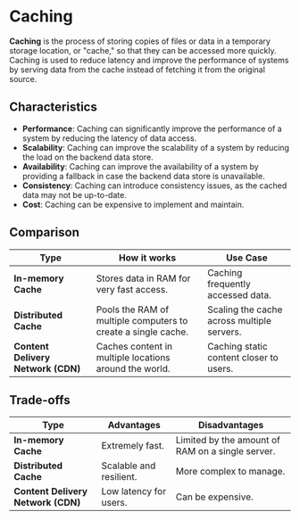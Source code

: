 # Caching



**Caching** is the process of storing copies of files or data in a temporary storage location, or "cache," so that they can be accessed more quickly. Caching is used to reduce latency and improve the performance of systems by serving data from the cache instead of fetching it from the original source.

## Characteristics

- **Performance**: Caching can significantly improve the performance of a system by reducing the latency of data access.
- **Scalability**: Caching can improve the scalability of a system by reducing the load on the backend data store.
- **Availability**: Caching can improve the availability of a system by providing a fallback in case the backend data store is unavailable.
- **Consistency**: Caching can introduce consistency issues, as the cached data may not be up-to-date.
- **Cost**: Caching can be expensive to implement and maintain.

## Comparison

| Type | How it works | Use Case |
|---|---|---|
| **In-memory Cache** | Stores data in RAM for very fast access. | Caching frequently accessed data. |
| **Distributed Cache** | Pools the RAM of multiple computers to create a single cache. | Scaling the cache across multiple servers. |
| **Content Delivery Network (CDN)** | Caches content in multiple locations around the world. | Caching static content closer to users. |

## Trade-offs

| Type | Advantages | Disadvantages |
|---|---|---|
| **In-memory Cache** | Extremely fast. | Limited by the amount of RAM on a single server. |
| **Distributed Cache** | Scalable and resilient. | More complex to manage. |
| **Content Delivery Network (CDN)** | Low latency for users. | Can be expensive. |
